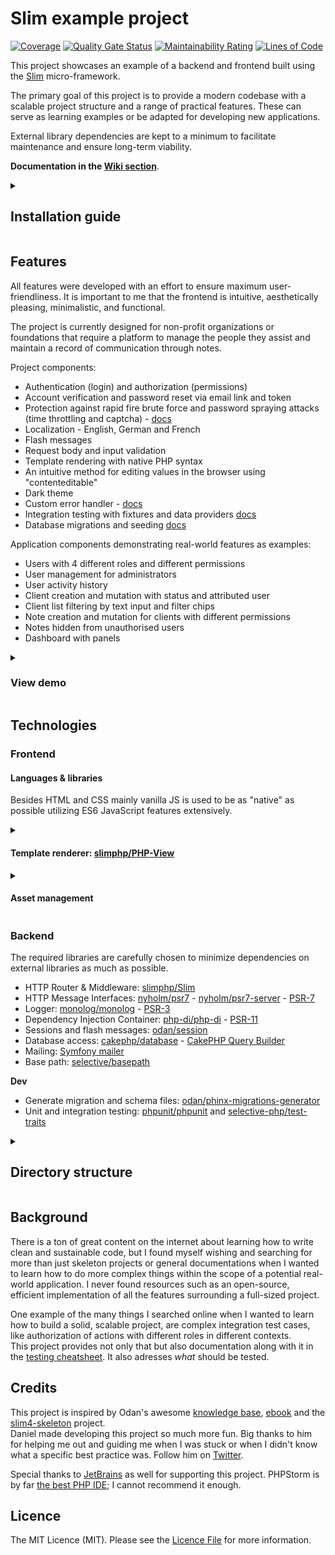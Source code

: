 # Slim example project

[![Coverage](https://sonarcloud.io/api/project_badges/measure?project=samuelgfeller_slim-example-project&metric=coverage)](https://sonarcloud.io/summary/new_code?id=samuelgfeller_slim-example-project)
[![Quality Gate Status](https://sonarcloud.io/api/project_badges/measure?project=samuelgfeller_slim-example-project&metric=alert_status)](https://sonarcloud.io/summary/new_code?id=samuelgfeller_slim-example-project)
[![Maintainability Rating](https://sonarcloud.io/api/project_badges/measure?project=samuelgfeller_slim-example-project&metric=sqale_rating)](https://sonarcloud.io/summary/new_code?id=samuelgfeller_slim-example-project)
[![Lines of Code](https://sonarcloud.io/api/project_badges/measure?project=samuelgfeller_slim-example-project&metric=ncloc)](https://sonarcloud.io/summary/new_code?id=samuelgfeller_slim-example-project)

This project showcases an example of a backend and frontend built using the
[Slim](https://www.slimframework.com/) micro-framework.  

The primary goal of this project is to provide a modern codebase with a scalable project structure and 
a range of practical features. These can serve as learning examples or be adapted for developing new 
applications. 

External library dependencies are kept to a minimum to facilitate maintenance and ensure long-term viability.

**Documentation in the [Wiki section](https://github.com/samuelgfeller/slim-example-project/wiki)**.

<details>
  <summary><h2>Installation guide</h2></summary>

In order to install and run this project, you need to have PHP 8, Composer, and a MariaDB or MySQL server 
installed and running on your machine.

### 1. Create project

Navigate to the directory you want to create the project in and run 
the following command, replacing `[project-name]` with the desired name for your project:
```bash
composer create-project samuelgfeller/slim-example-project [project-name]
```
This will create a new directory with the specified name and install all necessary dependencies.

Alternatively, you can use GitHub's 
[Use this template](https://docs.github.com/en/repositories/creating-and-managing-repositories/creating-a-repository-from-a-template)
feature to quickly create a repository with the code of this project. 
Checkout this repository in your preferred IDE before proceeding.

### 2. Set up the database
After opening the project in your IDE, copy the file `config/env/env.example.php` to `config/env/env.php` 
and fill in your database credentials.  

Then, create your database and update the `config/env/env.dev.php` file with the name of your 
database, like this:
```php
$settings['db']['database'] = 'my_database_name';
```
After that, create a separate test database and update the `config/env/env.test.php` file with its
name. The name must contain the word "test" as a safety measure to prevent accidentally truncating 
the development database:
```php
$settings['db']['database'] = 'my_database_name_test';
```

### 3. Run migrations
Open the terminal in the project's root directory and run the following command to create the necessary 
tables for the project:
```bash
composer migrate
```

### 4. Insert data
You can choose to insert only the minimal amount of data required for the app to function, or also 
include some dummy example data.

To insert both minimal and dummy data, run:
```bash
composer seed
```

To insert only the minimal data, run:
```bash
composer seed:minimal
```

### 5. Update GitHub workflows

**Deployment**   
If you are not planning on 
deploying your app at this time, delete or comment out the contents of the 
`.github/workflows/deploy.yml` file.  
  
To deploy the app, update the `.github/workflows/deploy.yml` file according to your needs and 
add your server's credentials to GitHub's 
[Actions secrets](https://docs.github.com/en/actions/security-guides/encrypted-secrets).

**Build testing**   
To run the project's tests automatically when pushing, update the 
`.github/workflows/develop.yml` file.   
**Replace the matrix value "test-database" `slim_example_project_test` with the name of 
your test database** as specified in `config/env/env.test.php`.
If you are not using SonarCloud, remove the "SonarCloud Scan" step from the workflow.

### Done!
That's it! Your project should now be fully set up and ready to use.  
You can serve it locally by running `php -S localhost:8080 -t public/` in the project's root 
directory and share it on a version control such as GitHub.

If you notice anything and have a suggestion, please let me know in the 
[feedback issue](https://github.com/samuelgfeller/slim-example-project/issues/1).

</details>


## Features
All features were developed with an effort to ensure maximum user-friendliness. 
It is important to me that the frontend is intuitive, aesthetically pleasing, minimalistic, and functional.

The project is currently designed for non-profit organizations or foundations that require a platform 
to manage the people they assist and maintain a record of communication through notes.

Project components:
* Authentication (login) and authorization (permissions)
* Account verification and password reset via email link and token
* Protection against rapid fire brute force and password spraying attacks (time throttling and
  captcha) - [docs](https://github.com/samuelgfeller/slim-example-project/blob/master/docs/security-concept.md)
* Localization - English, German and French
* Flash messages
* Request body and input validation
* Template rendering with native PHP syntax
* An intuitive method for editing values in the browser using "contenteditable"
* Dark theme
* Custom error handler - [docs](https://github.com/samuelgfeller/slim-example-project/blob/master/docs/error-handling.md)
* Integration testing with fixtures and data providers [docs](https://github.com/samuelgfeller/slim-example-project/blob/master/docs/testing/testing-cheatsheet.md)
* Database migrations and seeding [docs](https://github.com/samuelgfeller/slim-example-project/blob/master/docs/cheatsheet.md#database-migrations)

Application components demonstrating real-world features as examples:
* Users with 4 different roles and different permissions
* User management for administrators
* User activity history
* Client creation and mutation with status and attributed user
* Client list filtering by text input and filter chips
* Note creation and mutation for clients with different permissions
* Notes hidden from unauthorised users 
* Dashboard with panels

<details>
  <summary><h3>View demo</h3></summary>

Link: [demo.slim-example-project.samuel-gfeller.ch](https://demo.slim-example-project.samuel-gfeller.ch)  
Usernames: `admin@user.com`, `managing-advisor@user.com`, `advisor@user.com`, `newcomer@user.com`  
Password: 12345678  
The database is reset every hour.

</details>

## Technologies

### Frontend

#### Languages & libraries

Besides HTML and CSS mainly vanilla JS is used to be as "native" as possible utilizing ES6 
JavaScript features extensively.

<details>
  <summary><h4>Template renderer: <a href="https://github.com/slimphp/PHP-View">slimphp/PHP-View</a></h4></summary>

Advantages: 
* Native PHP syntax 
* Very lightweight  
* Easy text translation

Disadvantages:
* The package is much less popular than twig which means that it may be less maintained, has limited documentation, 
and may have limited features (in terms of tools, not syntax)    
* Output strings have to be escaped manually to be protected against XSS attacks   

The fact that the package is less commonly used and potentially less well maintained isn't too concerning 
because it is relatively simple and doesn't involve a lot of code, unlike Twig which creates its own syntax. 
As a result, it requires less maintenance.  

Since it uses native PHP syntax, limited documentation is acceptable, and the "lack" of features can 
be addressed with the help of a middleware (`PhpViewExtensionMiddleware.php`).  

For the XSS protection, strings can be escaped anywhere in the project using the global function `html()`.

</details>
<details>
  <summary><h4>Asset management</h4></summary>

Hard-coding asset paths in templates is not recommended mainly because of the versioning issue. 
Since browsers cache assets to avoid repeated loading, when a JS or CSS file is updated, it is 
important to signal the browser to fetch the latest version by appending a GET parameter to the 
asset link (e.g. `?v=1.0.0`).  

In this project, the version from the config file `default.php` key `['deployment']['version']` is used.

**Include JS and CSS files**  
At the top of each template file, the list of required stylesheets, JS scripts and 
JS modules are added as attributes to the `PhpRenderer` (`$this` in the template file):  
```php
// CSS
$this->addAttribute('css', ['assets/general/page-component/form/form.css',]);  
// JS
$this->addAttribute('js', ['assets/error/prod-error-page.js',]);  
// JS module
$this->addAttribute('jsModules', ['assets/general/dark-mode/dark-mode.js',]);  
```
They are then added to the HTML in `layout.php` with the current version number.

**JS modules included via import**  
One of the remarkable aspects of ES6 is the `import` statement, as it simplifies the utilization 
of code from other JavaScript files without the need for explicit requirement in the template.   
To address the versioning issue, the script `JsImportCacheBuster.php` 
(called in `PhpViewExtensionMiddleware.php`) traverses through all JavaScript files and updates
the version GET parameter in the import statements.   
So after a version bump in the config file,
it is important to load any page (doesn't matter which one) on the development machine before 
pushing / deploying in order for every JS module to be updated.  
`JsImportCacheBuster.php` is disabled in production since the deployed files are supposed to 
contain the correct versioning information in their import declarations already.

**Other asset paths**  
Image and other paths are directly linked in the templates' tag (e.g. `<img src="">`), and in certain IDEs like PHPStorm, 
the `public/` directory can be marked as Resource Root, enabling automatic path auto-completion.   
The base path is always the public directory.

When an asset is refactored (renamed or moved), the path is automatically updated wherever the 
IDE recognizes the asset path. This functionality works when linking to assets directly in the 
HTML `src` or `href` tag.

</details>

### Backend
The required libraries are carefully chosen to minimize dependencies on external libraries as much as possible.

* HTTP Router & Middleware: [slimphp/Slim](https://github.com/slimphp/Slim)
* HTTP Message Interfaces: [nyholm/psr7](https://github.com/Nyholm/psr7) - [nyholm/psr7-server](https://github.com/Nyholm/psr7-server) - [PSR-7](https://www.php-fig.org/psr/psr-7/)
* Logger: [monolog/monolog](https://github.com/Seldaek/monolog) - [PSR-3](https://www.php-fig.org/psr/psr-3/)
* Dependency Injection Container: [php-di/php-di](https://github.com/PHP-DI/PHP-DI) -
[PSR-11](https://www.php-fig.org/psr/psr-11/)
* Sessions and flash messages: [odan/session](https://github.com/odan/session)
* Database access: [cakephp/database](https://github.com/cakephp/database) - [CakePHP Query Builder](https://book.cakephp.org/4/en/orm/query-builder.html)
* Mailing: [Symfony mailer](https://symfony.com/doc/current/mailer.html)
* Base path: [selective/basepath](https://github.com/selective-php/basepath)

**Dev**
* Generate migration and schema files: [odan/phinx-migrations-generator](https://github.com/odan/phinx-migrations-generator)
* Unit and integration testing: [phpunit/phpunit](https://github.com/sebastianbergmann/phpunit) 
and [selective-php/test-traits](https://github.com/selective-php/test-traits)

<details>
  <summary><h2>Directory structure</h2></summary>

Inspiration for this project were
[odan/slim4-skeleton](https://odan.github.io/slim4-skeleton/) and
[slimphp/Slim-Skeleton](https://github.com/slimphp/Slim-Skeleton), and I did my best to stick to the
[SOLID](https://www.digitalocean.com/community/conceptual-articles/s-o-l-i-d-the-first-five-principles-of-object-oriented-design)
principles.

The folder structure adheres to the [Standard PHP Package Skeleton](https://github.com/php-pds/skeleton).

```
-- config // contains configuration files
-- public
   -- assets // images, videos, stylesheets, scripts, fonts, audio files
-- resources
   -- migrations // database migrations
   -- schema // database table creation schema
   -- seeds // database seed data
-- src
   -- Application // top layer, contains action classes, middlewares, error handler, responder
   -- Domain // includes business logic / service classes
      -- Entity // domain entities
         -- Service // domain service classes
         -- Repository // infrastructure repository classes / database access (vertical slice architecture)
   -- Common // generic helper classes 
-- templates
   -- layout // html layout with nav menu, page structure
   -- // template files (.html.php) for each module 
-- tests
   -- Integration // integration tests
      -- // action class testing which test all layers
   -- Unit // unit tests
      -- // domain service class testing
   -- Fixture // database content to be added as preparation in test db for integration tests
   -- Provider // data provider to run the same test cases with different data
   -- Traits // utility traits (test setup, database connection, helpers)
```
</details>

## Background 
There is a ton of great content on the internet about learning how to write clean and sustainable code,
but I found myself wishing and searching for more than just skeleton projects or general documentations 
when I wanted to learn how to do more complex things within the scope of a potential real-world application.
I never found resources such as an open-source, efficient implementation of all the features surrounding a 
full-sized project.   

One example of the many things I searched online when I wanted to learn how to build a solid, scalable project, 
are complex integration test cases, 
like authorization of actions with different roles in different contexts.   
This project provides not only that but also documentation along with it in the
[testing cheatsheet](https://github.com/samuelgfeller/slim-example-project/blob/master/docs/testing/testing-cheatsheet.md).
It also adresses _what_ should be tested.

## Credits

This project is inspired by Odan's awesome
[knowledge base](https://odan.github.io/), 
[ebook](https://odan.github.io/2022/07/02/slim4-ebook-online.html)
and the [slim4-skeleton](https://odan.github.io/slim4-skeleton/) project.  
Daniel made developing this project so much more fun. Big thanks to him for helping me out and guiding me 
when I was stuck or when I didn't know what a specific best practice was. 
Follow him on [Twitter](https://twitter.com/dopitz).

Special thanks to [JetBrains](https://jb.gg/OpenSource) as well for supporting this project.
PHPStorm is by far [the best PHP IDE](https://www.cloudways.com/blog/top-ide-and-code-editors-php-development/);
I cannot recommend it enough.

## Licence

The MIT Licence (MIT). Please
see the [Licence File](https://github.com/samuelgfeller/slim-example-project/blob/master/LICENCE.txt) 
for more information.
